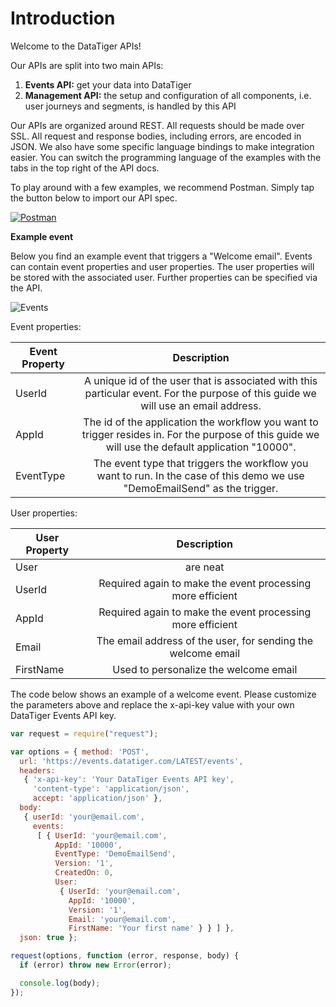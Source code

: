 # Introduction 
Welcome to the DataTiger APIs! 

Our APIs are split into two main APIs:

1. **Events API:** get your data into DataTiger
2. **Management API:** the setup and configuration of all components, i.e. user journeys and segments, is handled by this API

    
Our APIs are organized around REST. All requests should be made over SSL. All request and response bodies, including errors, are encoded in JSON. We also have some specific language bindings to make integration easier. You can switch the programming language of the examples with the tabs in the top right of the API docs.

To play around with a few examples, we recommend Postman. Simply tap the button below to import our API spec.

[![Postman](https://run.pstmn.io/button.svg)](https://github.com/DataTigerGitHub/API-Docs-and-Code/blob/master/web/postman.md)


**Example event**

Below you find an example event that triggers a "Welcome email". Events can contain event properties and user properties. The user properties will be stored with the associated user. Further properties can be specified via the API.

![Events](https://raw.githubusercontent.com/DataTigerGitHub/API-Docs-and-Code/master/web/DataTigerEvents.png)

Event properties:

| Event Property        | Description |
| ------------- |:-------------:|
| UserId     | A unique id of the user that is associated with this particular event. For the purpose of this guide we will use an email address. |
| AppId      | The id of the application the workflow you want to trigger resides in. For the purpose of this guide we will use the default application "10000".   |
| EventType | The event type that triggers the workflow you want to run. In the case of this demo we use "DemoEmailSend" as the trigger. |


User properties:

| User Property        | Description |
| ------------- |:-------------:|
| User | are neat      |
| UserId | Required again to make the event processing more efficient      |
| AppId | Required again to make the event processing more efficient     |
| Email | The email address of the user, for sending the welcome email  |
| FirstName | Used to personalize the welcome email      |




The code below shows an example of a welcome event. Please customize the parameters above and replace the x-api-key value with your own DataTiger Events API key. 

```js
var request = require("request");

var options = { method: 'POST',
  url: 'https://events.datatiger.com/LATEST/events',
  headers: 
   { 'x-api-key': 'Your DataTiger Events API key',
     'content-type': 'application/json',
     accept: 'application/json' },
  body: 
   { userId: 'your@email.com',
     events: 
      [ { UserId: 'your@email.com',
          AppId: '10000',
          EventType: 'DemoEmailSend',
          Version: '1',
          CreatedOn: 0,
          User: 
           { UserId: 'your@email.com',
             AppId: '10000',
             Version: '1',
             Email: 'your@email.com',
             FirstName: 'Your first name' } } ] },
  json: true };

request(options, function (error, response, body) {
  if (error) throw new Error(error);

  console.log(body);
});
```
